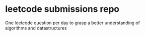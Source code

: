 # leetcode submissions repo
One leetcode question per day to grasp a better understanding of algorithms
 and datastructures
 
